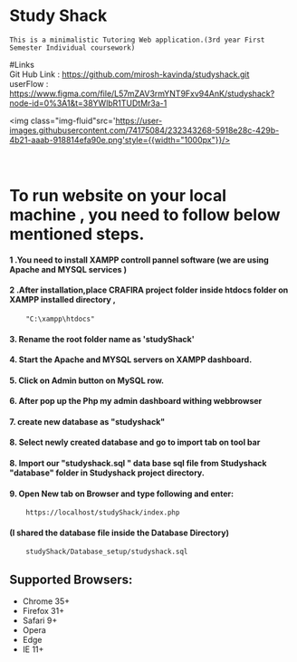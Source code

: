 # Study Shack 
    This is a minimalistic Tutoring Web application.(3rd year First Semester Individual coursework)

#Links <br>
Git Hub Link : https://github.com/mirosh-kavinda/studyshack.git <br>
userFlow : https://www.figma.com/file/L57mZAV3rmYNT9Fxv94AnK/studyshack?node-id=0%3A1&t=38YWlbR1TUDtMr3a-1<br>
	

<img class="img-fluid"src='https://user-images.githubusercontent.com/74175084/232343268-5918e28c-429b-4b21-aaab-918814efa90e.png'style={{width="1000px"}}/>
<br>
<br>
<br>
# To run website on your local machine , you need to follow below mentioned steps.
#### 1 .You need to install XAMPP controll pannel software (we are using Apache and MYSQL services )
#### 2 .After installation,place CRAFIRA project folder inside htdocs folder on  XAMPP installed directory , 
        "C:\xampp\htdocs"
#### 3. Rename the root folder name as 'studyShack'
#### 4. Start the Apache and MYSQL servers on XAMPP dashboard.
#### 5. Click on Admin button on MySQL row.
#### 6. After pop up the Php my admin dashboard withing webbrowser
#### 7. create new database as "studyshack" 
#### 8. Select newly created database and go to import tab on tool bar
#### 8. Import our "studyshack.sql " data base sql file from Studyshack "database" folder in Studyshack project directory.
#### 9. Open New tab on Browser and type following and enter:
        https://localhost/studyShack/index.php
#### (I shared the database file inside the Database Directory)
        studyShack/Database_setup/studyshack.sql
       
## Supported Browsers:
- Chrome 35+
- Firefox 31+
- Safari 9+
- Opera
- Edge
- IE 11+
<br>
